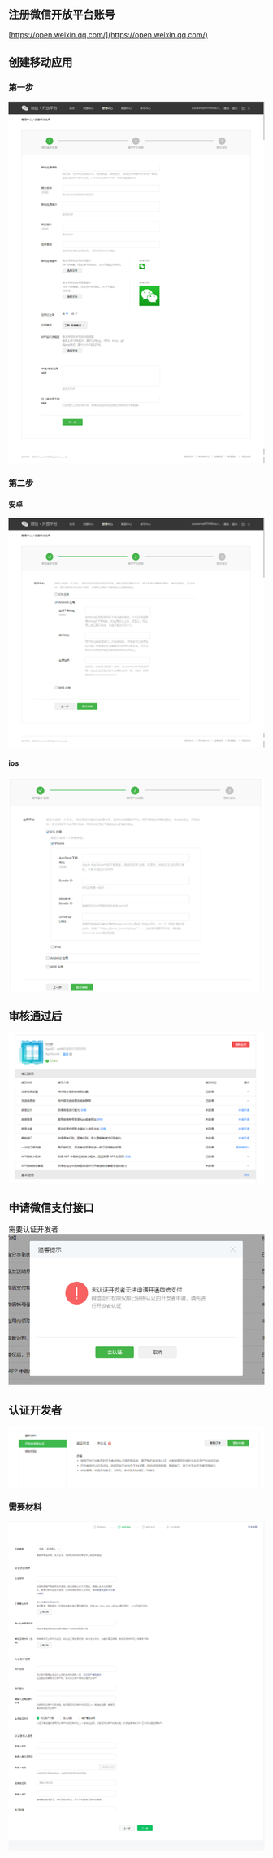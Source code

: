 ## 注册微信开放平台账号
[https://open.weixin.qq.com/](https://open.weixin.qq.com/)
## 创建移动应用
### 第一步
![](assets/【记录】微信支付-注册流程-所需资料/1.png)
### 第二步
#### 安卓
![](assets/【记录】微信支付-注册流程-所需资料/2.png)
#### ios
![](assets/【记录】微信支付-注册流程-所需资料/3.png)

## 审核通过后
![](assets/【记录】微信支付-注册流程-所需资料/4.png)
## 申请微信支付接口
需要认证开发者
![](assets/【记录】微信支付-注册流程-所需资料/5.png)
## 认证开发者
![](assets/【记录】微信支付-注册流程-所需资料/6.png)


### 需要材料
![](assets/【记录】微信支付-注册流程-所需资料/7.png)
